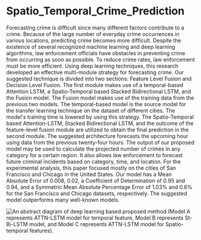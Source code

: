 # Spatio_Temporal_Crime_Prediction
Forecasting crime is difficult since many different factors contribute to a crime. Because of the large number of everyday crime occurrences in various locations, predicting crime becomes more difficult. Despite the existence of several recognized machine learning and deep learning algorithms, law enforcement officials have obstacles in preventing crime from occurring as soon as possible. To reduce crime rates, law enforcement must be more efficient. Using deep learning techniques, this research developed an effective multi-module strategy for forecasting crime. Our suggested technique is divided into two sections: Feature Level Fusion and Decision Level Fusion. The first module makes use of a temporal-based Attention LSTM, a Spatio-Temporal based Stacked Bidirectional LSTM, and the Fusion model. The Fusion model makes use of the training data from the previous two models. The temporal-based model is the source model for the transfer learning technique on the dataset of
different cities. The model's training time is lowered by using this strategy. The Spatio-Temporal based Attention-LSTM, Stacked Bidirectional LSTM, and the outcome of the feature-level fusion module are utilized to obtain the final prediction in the second module. The suggested architecture forecasts the upcoming hour using data from the previous twenty-four hours. The output of our proposed model may be used to calculate the projected number of crimes in any category for a certain region. It also allows law enforcement to forecast future criminal incidents based on category, time, and location. For the experimental analysis, this paper focused mostly on the cities of San Francisco and Chicago in the United States. Our model has a Mean Absolute Error of 0.008, 0.02, a Coefficient of Determination of 0.95 and 0.94, and a Symmetric Mean Absolute Percentage Error of 1.03% and 0.6% for the San Francisco and Chicago datasets, respectively. The suggested model outperforms many well-known models.


![An abstract diagram of deep learning based proposed method (Model A represents ATTN-LSTM model for temporal feature, Model B
represents St-Bi-LSTM model, and Model C represents ATTN-LSTM model for Spatio-temporal features).](https://github.com/NowshinTasnim/Spatio_Temporal_Crime_Prediction/blob/main/images/tasni1.svg)
